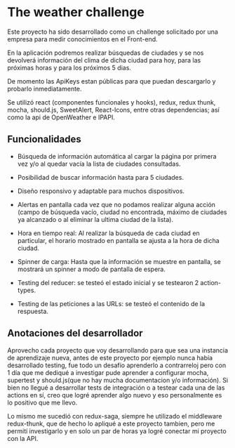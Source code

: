 # The weather challenge

Este proyecto ha sido desarrollado como un challenge solicitado por una empresa para medir conocimientos en el Front-end.

En la aplicación podremos realizar búsquedas de ciudades y se nos devolverá información del clima de dicha ciudad para hoy, para las próximas horas y para los próximos 5 dias.

De momento las ApiKeys estan públicas para que puedan descargarlo y probarlo inmediatamente.

Se utilizó react (componentes funcionales y hooks), redux, redux thunk, mocha, should.js, 
SweetAlert, React-Icons, entre otras dependencias; así como la api de OpenWeather e IPAPI.


## Funcionalidades

- Búsqueda de información automática al cargar la página por primera vez y/o al quedar vacía la lista de ciudades consultadas.

- Posibilidad de buscar información hasta para 5 ciudades.

- Diseño responsivo y adaptable para muchos dispositivos.

- Alertas en pantalla cada vez que no podamos realizar alguna acción (campo de búsqueda vacío, ciudad no encontrada, máximo de ciudades ya alcanzado o al eliminar la ultima ciudad de la lista).

- Hora en tiempo real: Al realizar la búsqueda de cada ciudad en particular, el horario mostrado en pantalla se ajusta a la hora de dicha ciudad.

- Spinner de carga: Hasta que la información se muestre en pantalla, se mostrará un spinner a modo de pantalla de espera.

- Testing del reducer: se testeó el estado inicial y se testearon 2 action-types.
- Testing de las peticiones a las URLs: se testeó el contenido de la respuesta.



## Anotaciones del desarrollador

Aprovecho cada proyecto que voy desarrollando para que sea una instancia de aprendizaje nueva, antes de este proyecto por ejemplo nunca había desarrollado testing, fue todo un desafío aprenderlo a contrarreloj pero con 1 día que me dediqué a investigar pude aprender a configurar mocha, supertest y should.js(que no hay mucha documentacion y/o información).
Si bien no llegué a desarrollar tests de integración o a testear cada una de las actions en sí, creo que logré aprender algo nuevo y eso personalmente es lo positivo que me llevo.

Lo mismo me sucedió con redux-saga, siempre he utilizado el middleware redux-thunk, que de hecho lo apliqué a este proyecto tambien, pero me permití investigarlo y en solo un par de horas ya logré conectar mi proyecto con la API.


